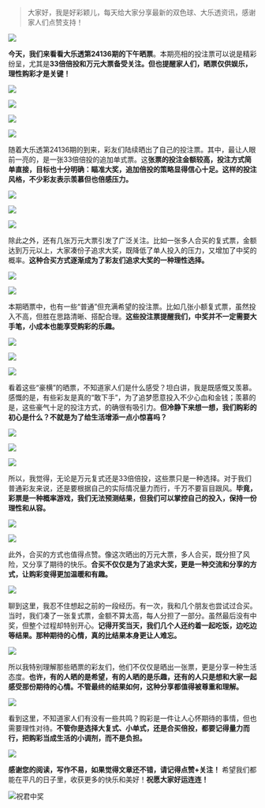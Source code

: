 > 大家好，我是好彩颖儿，每天给大家分享最新的双色球、大乐透资讯，感谢家人们点赞支持！

![](https://cdn.jsdelivr.net/gh/wangwenjie1314/PicCDN/2024-7-12/1720763627240-image.png)


**今天，我们来看看大乐透第24136期的下午晒票**。本期亮相的投注票可以说是精彩纷呈，尤其是**33倍倍投和万元大票备受关注。但也提醒家人们，晒票仅供娱乐，理性购彩才是关键！**



![](https://cdn.jsdelivr.net/gh/wangwenjie1314/PicCDN/2024-11-23/1732348845668-image.png)

![](https://cdn.jsdelivr.net/gh/wangwenjie1314/PicCDN/2024-11-23/1732342905350-image.png)


![](https://cdn.jsdelivr.net/gh/wangwenjie1314/PicCDN/2024-11-23/1732342607356-image.png)


![](https://cdn.jsdelivr.net/gh/wangwenjie1314/PicCDN/2024-11-23/1732342554421-image.png)

随着大乐透第24136期的到来，彩友们陆续晒出了自己的投注票。其中，最让人眼前一亮的，是一张33倍倍投的追加单式票。这**张票的投注金额较高，投注方式简单直接，目标也十分明确：瞄准大奖，追加倍投的策略显得信心十足。这样的投注风格，不少彩友表示羡慕但也倍感压力。**


![](https://cdn.jsdelivr.net/gh/wangwenjie1314/PicCDN/2024-11-23/1732342548076-image.png)


![](https://cdn.jsdelivr.net/gh/wangwenjie1314/PicCDN/2024-11-23/1732342822643-image.png)

![](https://cdn.jsdelivr.net/gh/wangwenjie1314/PicCDN/2024-11-23/1732342800128-image.png)


除此之外，还有几张万元大票引发了广泛关注。比如一张多人合买的复式票，金额达到万元以上，大家凑份子追求大奖，既降低了单人投入的压力，又增加了中奖的概率。**这种合买方式逐渐成为了彩友们追求大奖的一种理性选择。**


![](https://cdn.jsdelivr.net/gh/wangwenjie1314/PicCDN/2024-11-23/1732348926191-image.png)


![](https://cdn.jsdelivr.net/gh/wangwenjie1314/PicCDN/2024-11-23/1732335019384-image.png)



本期晒票中，也有一些“普通”但充满希望的投注票。比如几张小额复式票，虽然投入不高，但胜在思路清晰、搭配合理。**这些投注票提醒我们，中奖并不一定需要大手笔，小成本也能享受购彩的乐趣。**



![](https://cdn.jsdelivr.net/gh/wangwenjie1314/PicCDN/2024-11-23/1732342500946-image.png)


![](https://cdn.jsdelivr.net/gh/wangwenjie1314/PicCDN/2024-11-23/1732342720481-image.png)


![](https://cdn.jsdelivr.net/gh/wangwenjie1314/PicCDN/2024-11-23/1732342745183-image.png)


看着这些“豪横”的晒票，不知道家人们是什么感受？坦白讲，我是既感慨又羡慕。感慨的是，有些彩友是真的“敢下手”，为了追梦愿意投入不少心血和金钱；羡慕的是，这些豪气十足的投注方式，的确很有吸引力。**但冷静下来想一想，我们购彩的初心是什么？不就是为了给生活增添一点小惊喜吗？**



![](https://cdn.jsdelivr.net/gh/wangwenjie1314/PicCDN/2024-11-23/1732349023788-image.png)





![](https://cdn.jsdelivr.net/gh/wangwenjie1314/PicCDN/2024-11-23/1732349057259-image.png)

![](https://cdn.jsdelivr.net/gh/wangwenjie1314/PicCDN/2024-11-23/1732349044942-image.png)



所以，我觉得，无论是万元复式还是33倍倍投，这些票只是一种选择。对于我们普通彩友来说，还是要根据自己的实际情况量力而行，千万不要盲目跟风。**毕竟，彩票是一种概率游戏，我们无法预测结果，但我们可以掌控自己的投入，保持一份理性和从容。**


![](https://cdn.jsdelivr.net/gh/wangwenjie1314/PicCDN/2024-11-23/1732349097821-image.png)


![](https://cdn.jsdelivr.net/gh/wangwenjie1314/PicCDN/2024-11-23/1732349035472-image.png)



此外，合买的方式也值得点赞。像这次晒出的万元大票，多人合买，既分担了风险，又分享了期待的快乐。**合买不仅仅是为了追求大奖，更是一种交流和分享的方式，让购彩变得更加温暖和有趣。**


![](https://cdn.jsdelivr.net/gh/wangwenjie1314/PicCDN/2024-11-23/1732349074022-image.png)


聊到这里，我忍不住想起之前的一段经历。有一次，我和几个朋友也尝试过合买。当时，我们凑了一张复式票，金额不算太高，每人分担了一部分。虽然最后没有中奖，但整个过程却特别开心。**记得开奖当天，我们几个人还约着一起吃饭，边吃边等结果。那种期待的心情，真的比结果本身更让人难忘。**


![](https://cdn.jsdelivr.net/gh/wangwenjie1314/PicCDN/2024-11-23/1732348962475-image.png)



所以我特别理解那些晒票的彩友们，他们不仅仅是晒出一张票，更是分享一种生活态度。**也许，有的人晒的是希望，有的人晒的是乐趣，还有的人只是想和大家一起感受那份期待的心情。不管最终的结果如何，这种分享都值得被尊重和理解。**


![](https://cdn.jsdelivr.net/gh/wangwenjie1314/PicCDN/2024-11-23/1732348789757-image.png)

看到这里，不知道家人们有没有一些共鸣？购彩是一件让人心怀期待的事情，但也需要理性对待。**不管你是选择大复式、小单式，还是合买倍投，都要记得量力而行，把购彩当成生活的小调剂，而不是负担。**


![](https://cdn.jsdelivr.net/gh/wangwenjie1314/PicCDN/2024-11-23/1732348753855-image.png)

**感谢您的阅读，写作不易，如果觉得文章还不错，请记得点赞+关注！** 希望我们都能在平凡的日子里，收获更多的快乐和美好！**祝愿大家好运连连！**

![祝君中奖](https://cdn.jsdelivr.net/gh/wangwenjie1314/PicCDN/2024-8-9/1723191043101-image.png)






